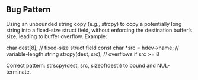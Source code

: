 ## Bug Pattern

Using an unbounded string copy (e.g., strcpy) to copy a potentially long string into a fixed-size struct field, without enforcing the destination buffer’s size, leading to buffer overflow. Example:

char dest[8];            // fixed-size struct field
const char *src = hdev->name; // variable-length string
strcpy(dest, src);       // overflows if src >= 8

Correct pattern: strscpy(dest, src, sizeof(dest)) to bound and NUL-terminate.
